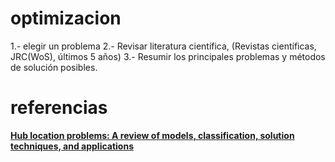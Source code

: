 # optimizacion

1.- elegir un problema
2.- Revisar literatura científica, (Revistas científicas, JRC(WoS), últimos 5 años)
3.- Resumir los principales problemas y métodos de solución posibles.
 

# referencias

 
[**Hub location problems: A review of models, classification, solution techniques, and applications**](http://www.sciencedirect.com/science/article/pii/S0360835213000326)  

